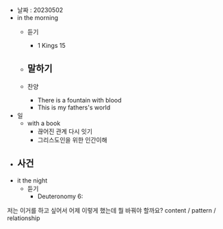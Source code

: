 - 날짜 : 20230502
- in the morning
	- 듣기
		- 1 Kings 15
	
	- 말하기
		- 
	- 찬양
		- There is a fountain with blood
		- This is my fathers's world
- 일
	- with a book
		- 끊어진 관계 다시 잇기
		- 그리스도인을 위한 인간이해
- 사건
	- 
- it the night
	- 듣기
		- Deuteronomy 6:






저는 이거를 하고 싶어서 어제 이렇게 했는데 뭘 바꿔야 할까요?
content / pattern / relationship